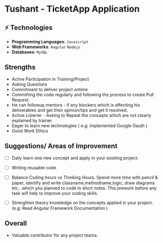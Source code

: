 # Tushant - TicketApp Application 


## ⚡ Technologies

* **Programming Languages**: `Javascript` 
* **Web Frameworks**: `Angular` `Nodejs`
* **Databases**: `MySQL` 

## Strengths

- Active Participation in Training/Project
- Asking Questions 
- Commitment to deliver project ontime
- Committing the code regularly and following the process to create Pull Request.
- He can followup mentors - if any blockers which is affecting his deliverables and get their opinion/tips and get it resolved.
- Active Listener - Asking to Repeat the concepts which are not clearly explained by trainer. 
- Eager to learn new technologies ( e.g: implemented Google Oauth )
- Good Work Ethics

## Suggestions/ Areas of Improvement

- [ ] Daily learn one new concept and apply in your existing project.
- [ ] Writing reusable code
- [ ] Balance Coding hours vs Thinking Hours. Spend more time with pencil & paper, identify and write classname,methodname,logic, draw diagrams etc..  which you planned to code in short notes. This prework before any task will help to improve your coding skills.
- [ ] Strengthen theory knowledge on the concepts applied in your project. (e.g: Read Angular Framework Documentation )


## Overall

- Valuable contributor for any project teams. 

